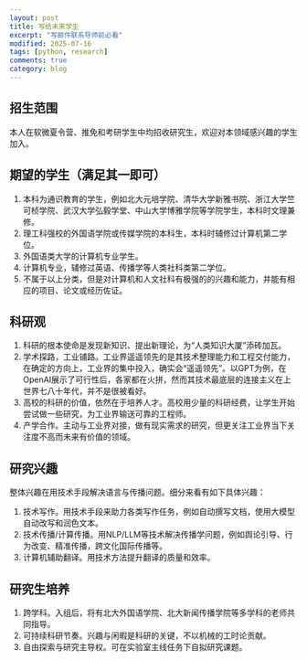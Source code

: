 ```yaml
---
layout: post
title: 写给未来学生
excerpt: "写邮件联系导师前必看"
modified: 2025-07-16
tags: [python, research]
comments: true
category: blog
---
```




## 招生范围

本人在软微夏令营、推免和考研学生中均招收研究生，欢迎对本领域感兴趣的学生加入。



## 期望的学生（满足其一即可）

1. 本科为通识教育的学生，例如北大元培学院、清华大学新雅书院、浙江大学竺可桢学院、武汉大学弘毅学堂、中山大学博雅学院等学院学生，本科时文理兼修。
2. 理工科强校的外国语学院或传媒学院的本科生，本科时辅修过计算机第二学位。
3. 外国语类大学的计算机专业学生。
4. 计算机专业，辅修过英语、传播学等人类社科类第二学位。
5. 不属于以上分类，但是对计算机和人文社科有极强的的兴趣和能力，并能有相应的项目、论文或经历佐证。



## 科研观

1. 科研的根本使命是发现新知识、提出新理论，为“人类知识大厦”添砖加瓦。
2. 学术探路，工业铺路。工业界遥遥领先的是其技术整理能力和工程交付能力，在确定的方向上，工业界的集中投入，确实会“遥遥领先”。以GPT为例，在OpenAI展示了可行性后，各家都在火拼，然而其技术最底层的连接主义在上世界七八十年代，并不是很被看好。
3. 高校的科研的价值，依然在于培养人才。高校用少量的科研经费，让学生开始尝试做一些研究，为工业界输送可靠的工程师。
4. 产学合作。主动与工业界对接，做有现实需求的研究，但更关注工业界当下关注度不高而未来有价值的领域。



## 研究兴趣

整体兴趣在用技术手段解决语言与传播问题。细分来看有如下具体兴趣：

1. 技术写作。用技术手段来助力各类写作任务，例如自动撰写文档，使用大模型自动改写和润色文本。
2. 技术传播/计算传播。用NLP/LLM等技术解决传播学问题，例如舆论引导、行为改变、精准传播，跨文化国际传播等。
3. 计算机辅助翻译。用技术方法提升翻译的质量和效率。



## 研究生培养

1. 跨学科。入组后，将有北大外国语学院、北大新闻传播学院等多学科的老师共同指导。
2. 可持续科研节奏。兴趣与闲暇是科研的关键，不以机械的工时论贡献。
3. 自由探索与研究主导权。可在实验室主线任务下自拟研究课题。

